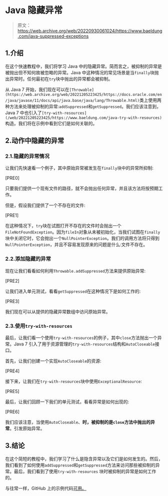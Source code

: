 # Java 隐藏异常

> 原文：<https://web.archive.org/web/20220930061024/https://www.baeldung.com/java-suppressed-exceptions>

## 1.介绍

在这个快速教程中，我们将学习 Java 中的隐藏异常。简而言之，被抑制的异常是被抛出但不知何故被忽略的异常。Java 中这种情况的常见场景是当`finally`块抛出异常时。任何最初在`try`块中抛出的异常都会被抑制。

从 Java 7 开始，我们现在可以在`[Throwable](https://web.archive.org/web/20221205223425/https://docs.oracle.com/en/java/javase/11/docs/api/java.base/java/lang/Throwable.html)`类上使用两种方法来处理被抑制的异常:`addSuppressed`和`getSuppressed`。我们应该注意到，Java 7 中也引入了`[try-with-resources](/web/20221205223425/https://www.baeldung.com/java-try-with-resources)`构造。我们将在示例中看到它们是如何关联的。

## 2.动作中隐藏的异常

### 2.1.隐藏的异常情况

让我们先快速看一个例子，其中原始异常被发生在`finally`块中的异常所抑制:

[PRE0]

只要我们提供一个现有文件的路径，就不会抛出任何异常，并且该方法将按预期工作。

但是，假设我们提供了一个不存在的文件:

[PRE1]

在这种情况下，`try`块在试图打开不存在的文件时会抛出一个`FileNotFoundException`。因为`fileIn`对象从未被初始化，当我们试图在`finally`块中关闭它时，它会抛出一个`NullPointerException`。我们的调用方法将只得到`NullPointerException`，并且不容易发现原来的问题是什么:文件不存在。

### 2.2.添加隐藏的异常

现在让我们看看如何利用`Throwable.addSuppressed`方法来提供原始异常:

[PRE2]

让我们进入单元测试，看看`getSuppressed`在这种情况下是如何工作的:

[PRE3]

我们现在可以从提供的隐藏异常数组中访问原始异常。

### 2.3.使用`try-with-resources`

最后，让我们看一个使用`try-with-resources`的例子，其中`close`方法抛出一个异常。Java 7 引入了用于资源管理的`try-with-resources`结构和`AutoCloseable`接口。

首先，让我们创建一个实现`AutoCloseable`的资源:

[PRE4]

接下来，让我们在`try-with-resources`块中使用`ExceptionalResource`:

[PRE5]

最后，让我们回顾一下我们的单元测试，看看异常是如何出现的:

[PRE6]

我们应该注意，当使用`AutoCloseable`、**时，被抑制的是`close`方法中抛出的异常**。引发原始异常。

## 3.结论

在这个简短的教程中，我们学习了什么是隐含异常以及它们是如何发生的。然后，我们看到了如何使用`addSuppressed`和`getSuppressed`方法来访问那些被抑制的异常。最后，我们看到了使用`try-with-resources` 块时被抑制的异常是如何工作的。

与往常一样，GitHub 上的示例代码[可用。](https://web.archive.org/web/20221205223425/https://github.com/eugenp/tutorials/tree/master/core-java-modules/core-java-exceptions-2)